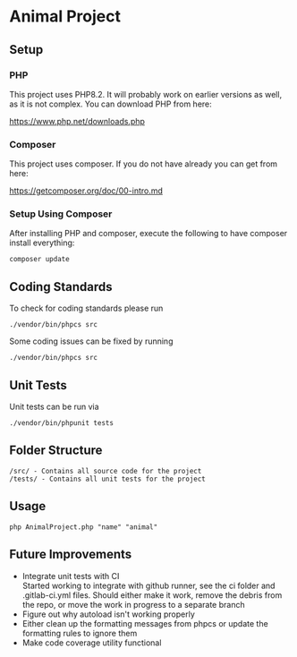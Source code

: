 # Animal Project

## Setup
### PHP
This project uses PHP8.2. It will probably work on earlier versions as well, as it is not complex. You can download PHP from here:

https://www.php.net/downloads.php

### Composer
This project uses composer. If you do not have already you can get from here:

https://getcomposer.org/doc/00-intro.md

### Setup Using Composer
After installing PHP and composer, execute the following to have composer install everything:
```
composer update
```

## Coding Standards
To check for coding standards please run
```
./vendor/bin/phpcs src
```
Some coding issues can be fixed by running
```
./vendor/bin/phpcs src
```
## Unit Tests
Unit tests can be run via
```
./vendor/bin/phpunit tests
```
## Folder Structure
```
/src/ - Contains all source code for the project
/tests/ - Contains all unit tests for the project
```
## Usage
    php AnimalProject.php "name" "animal"

## Future Improvements
* Integrate unit tests with CI\
Started working to integrate with github runner, see the ci folder and .gitlab-ci.yml files. Should either make it work, remove the debris from the repo, or move the work in progress to a separate branch
* Figure out why autoload isn't working properly
* Either clean up the formatting messages from phpcs or update the formatting rules to ignore them
* Make code coverage utility functional